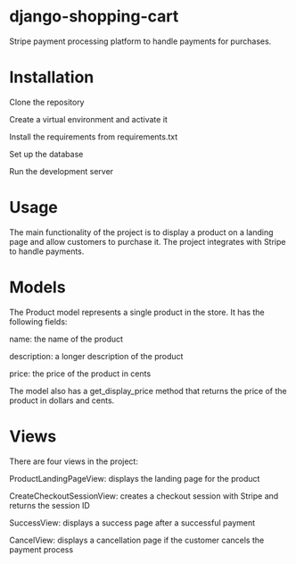 # django-shopping-cart
Stripe payment processing platform to handle payments for purchases.


# Installation

Clone the repository

Create a virtual environment and activate it

Install the requirements from requirements.txt

Set up the database

Run the development server

# Usage
The main functionality of the project is to display a product on a landing page and allow customers to purchase it. The project integrates with Stripe to handle payments.

# Models
The Product model represents a single product in the store. It has the following fields:

name: the name of the product

description: a longer description of the product

price: the price of the product in cents

The model also has a get_display_price method that returns the price of the product in dollars and cents.

# Views
There are four views in the project:

ProductLandingPageView: displays the landing page for the product 

CreateCheckoutSessionView: creates a checkout session with Stripe and returns the session ID

SuccessView: displays a success page after a successful payment

CancelView: displays a cancellation page if the customer cancels the payment process
